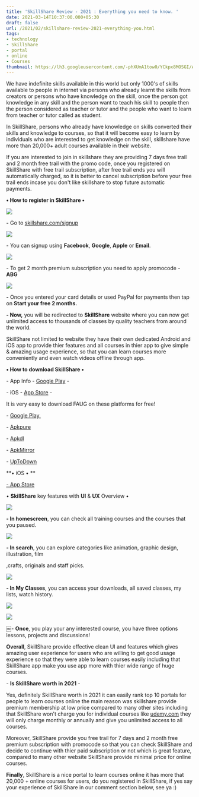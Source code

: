 ```yaml
---
title: 'SkillShare Review - 2021 : Everything you need to know. '
date: 2021-03-14T10:37:00.000+05:30
draft: false
url: /2021/02/skillshare-review-2021-everything-you.html
tags: 
- technology
- SkillShare
- portal
- online
- Courses
thumbnail: https://lh3.googleusercontent.com/-phXUmA1tow0/YCkpx8MOSGI/AAAAAAAADQo/GhAncep13oskwqCzgH0g-kOo4k3pZ_GoACLcBGAsYHQ/s1600/1613310398633284-0.png
--- 
```


  

We have indefinite skills available in this world but only 1000's of skills available to people in internet via persons who already learnt the skills from creators or persons who have knowledge on the skill, once the person got knowledge in any skill and the person want to teach his skill to people then the person considered as teacher or tutor and the people who want to learn from teacher or tutor called as student. 

  

In SkillShare, persons who already have knowledge on skills converted their skills and knowledge to courses, so that it will become easy to learn by individuals who are interested to get knowledge on the skill, skillshare have more than 20,000+ adult courses available in their website. 

  

If you are interested to join in skillshare they are providing 7 days free trail and 2 month free trail with the promo code, once you registered on SkillShare with free trail subscription, after free trail ends you will automatically charged, so it is better to cancel subscription before your free trail ends incase you don't like skillshare to stop future automatic payments. 

  

**• How to register in SkillShare •**

 **![](https://lh3.googleusercontent.com/-rutSidfcBW8/YCkKQ4V03nI/AAAAAAAADP4/rcvAUBNLolAf8WgRHgPuDxAKm5fmGWrSQCLcBGAsYHQ/s1600/1613302334747623-0.png)** 

**\-** Go to [](http://skillshare.com)[skillshare.com/signup](http://skillshare.com/signup)

  

 ![](https://lh3.googleusercontent.com/-87YdWD9LCuk/YCkKPppq5XI/AAAAAAAADP0/PiI6mgl5zVQBEtaQbrSj_MDjvsjPCRkSQCLcBGAsYHQ/s1600/1613302329398944-1.png) 

  

  

\- You can signup using **Facebook**, **Google**, **Apple** or **Email**. 

  

 ![](https://lh3.googleusercontent.com/-12uQPROqX_Y/YCkpvvjUDlI/AAAAAAAADQk/kxcbevVvmz82yUj7DhHo6ms1eXKzUT-VgCLcBGAsYHQ/s1600/1613310391874858-1.png) 

  

  

\- To get 2 month premium subscription you need to apply promocode - **ABG**

 **![](https://lh3.googleusercontent.com/-9CIlOllR5qs/YCkpt68tSdI/AAAAAAAADQg/VEi7_hi1AZMLI85XlOz9u9nb7FfwWx2jgCLcBGAsYHQ/s1600/1613310378783035-2.png)** 

**\-** Once you entered your card details or used PayPal for payments then tap on **Start your free 2 months.**

**\- Now,** you will be redirected to **SkillShare** website where you can now get unlimited access to thousands of classes by quality teachers from around the world. 

  

SkillShare not limited to website they have their own dedicated Android and iOS app to provide thier features and all courses in thier app to give simple & amazing usage experience, so that you can learn courses more conveniently and even watch videos offline through app. 

  

**• How to download SkillShare •**

\- App Info - [Google Play](https://play.google.com/store/apps/details?id=com.skillshare.Skillshare) - 

\- iOS - [App Store](https://apps.apple.com/us/app/skillshare-creative-classes/id916819843) -  

It is very easy to download FAUG on these platforms for free! 

  

\- [Google Play ](https://play.google.com/store/apps/details?id=com.skillshare.Skillshare)

\- [Apkpure](https://m.apkpure.com/skillshare-creative-classes/com.skillshare.Skillshare/download)

\- [Apkdl](https://apk-dl.com/skillshare-creative-classes/com.skillshare.Skillshare)

\- [ApkMirror](https://www.apkmirror.com/apk/skillshare-inc/skillshare-online-classes/skillshare-online-classes-4-17-8-release/skillshare-online-classes-4-17-8-android-apk-download/)

\- [UpToDown](https://skillshare.en.uptodown.com/android)

  

**• iOS • **  

  

[\- App Store](https://apps.apple.com/us/app/skillshare-creative-classes/id916819843)

  

• **SkillShare** key features with **UI** & **UX** Overview • 

  

 ![](https://lh3.googleusercontent.com/-CgirBNJJqkE/YCkpqv3xGuI/AAAAAAAADQY/Ny1dtGdhrGMQuVi_3Q--HL6iWV_jCOYjQCLcBGAsYHQ/s1600/1613310365418995-3.png) 

  

**\- In homescreen**, you can check all training courses and the courses that you paused. 

  

 ![](https://lh3.googleusercontent.com/-A8IiOf_8orU/YCkpnVhaBOI/AAAAAAAADQU/kiIXTTPPH6YhnYLiNZN6oyEIwVn4VJuXACLcBGAsYHQ/s1600/1613310347260157-4.png) 

  

**\- In search**, you can explore categories like animation, graphic design, illustration, film

,crafts, originals and staff picks. 

  

 ![](https://lh3.googleusercontent.com/-JknviTxxiUM/YCkpivT4a9I/AAAAAAAADQQ/rIEZb_aWkeYMzpsJzPGBq9Z7bXVKZOJwQCLcBGAsYHQ/s1600/1613310327361623-5.png) 

  

**\- In My Classes**, you can access your downloads, all saved classes, my lists, watch history. 

  

 ![](https://lh3.googleusercontent.com/-5KYT6VGSySc/YCkpdoOILGI/AAAAAAAADQM/G1DMVTobH38r-N8yK1z3T9VyBDnnegiNACLcBGAsYHQ/s1600/1613310316861228-6.png) 

  

  

 ![](https://lh3.googleusercontent.com/-NV6WzjsjEmk/YCkpbDnnxeI/AAAAAAAADQI/Xwj4dNbw2C44b38zBgSDWrzvbvCoZf__gCLcBGAsYHQ/s1600/1613310296972328-7.png) 

  

  

￼- **Once**, you play your any interested course, you have three options lessons, projects and discussions!

  

**Overall**, SkillShare provide effective clean UI and features which gives amazing user experience for users who are willing to get good usage experience so that they were able to learn courses easily including that SkillShare app make you use app more with thier wide range of huge courses. 

  

\- **Is SkillShare worth in 2021** -

  

Yes, definitely SkillShare worth in 2021 it can easily rank top 10 portals for people to learn courses online the main reason was skillshare provide premium membership at low price compared to many other sites including that SkillShare won't charge you for individual courses like [udemy.com](http://udemy.com) they will only charge monthly or annually and give you unlimited access to all courses.

  

Moreover, SkillShare provide you free trail for 7 days and 2 month free premium subscription with promocode so that you can check SkillShare and decide to continue with thier paid subscription or not which is great feature, compared to many other website SkillShare provide minimal price for online courses. 

  

**Finally**, SkillShare is a nice portal to learn courses online it has more that 20,000 + online courses for users, do you registered in SkillShare, if yes say your experience of SkillShare in our comment section below, see ya :)